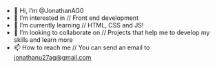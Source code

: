 - 👋 Hi, I’m @JonathanAG0
- 👀 I’m interested in // Front end development
- 🌱 I’m currently learning // HTML, CSS and JS!
- 💞️ I’m looking to collaborate on // Projects that help me to develop my skills and learn more
- 📫 How to reach me // You can send an email to jonathanu27ag@gmail.com

<!---
JonathanAG0/JonathanAG0 is a ✨ special ✨ repository because its `README.md` (this file) appears on your GitHub profile.
You can click the Preview link to take a look at your changes.
--->
